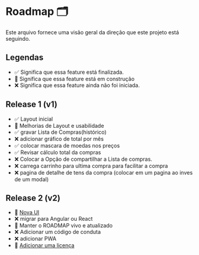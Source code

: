 # Roadmap 🗂️

Este arquivo fornece uma visão geral da direção que este projeto está seguindo.

## Legendas

- ✅ Significa que essa feature está finalizada.
- 🚧 Significa que essa feature está em construção 
- ❌ Significa que essa feature ainda não foi iniciada.

## Release 1 (v1)

- ✅ Layout inicial
- 🚧 Melhorias de Layout e usabilidade
- ✅ gravar Lista de Compras(histórico)
- ❌ adicionar gráfico de total por mês
- ✅ colocar mascara de moedas nos preços 
- ✅ Revisar cálculo total da compras 
- ❌ Colocar a Opção de compartilhar a Lista de compras. 
- ❌ carrega carrinho para ultima compra para facilitar a compra 
- ❌ pagina de detalhe de tens  da compra (colocar em um pagina ao inves de um modal)


## Release 2 (v2)

- 🚧 [Nova UI](#)
- ❌ migrar para Angular ou React
- 🚧 Manter o ROADMAP vivo e atualizado
- ❌ Adicionar um código de conduta
- ❌ adicionar PWA
- 🚧 [Adicionar uma licença](#)